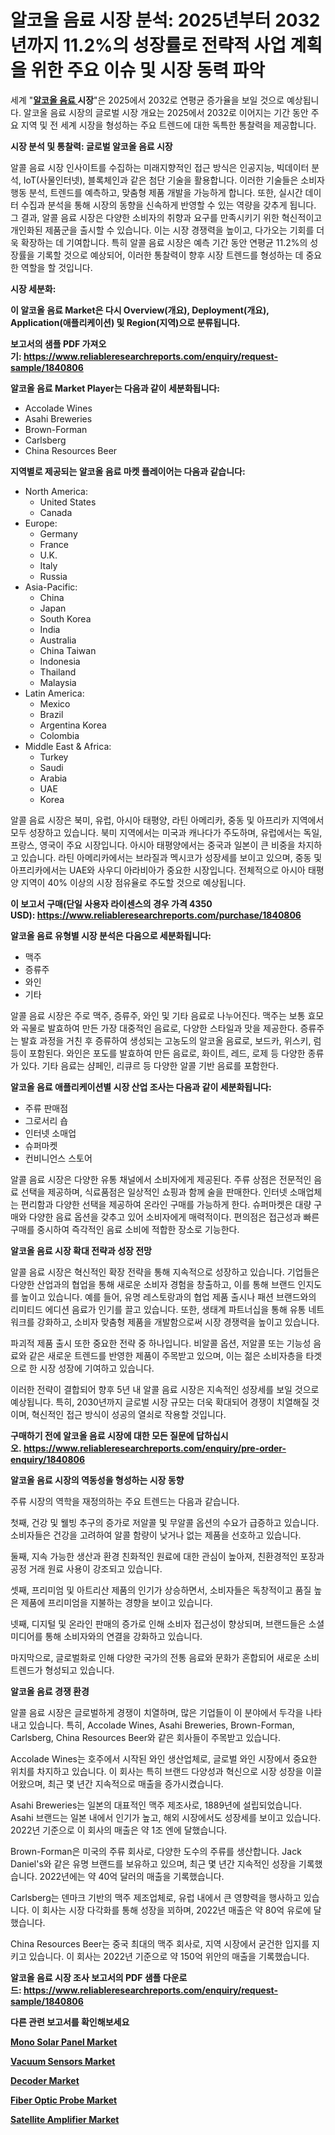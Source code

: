 <p><h1>알코올 음료 시장 분석: 2025년부터 2032년까지 11.2%의 성장률로 전략적 사업 계획을 위한 주요 이슈 및 시장 동력 파악</h1></p><p>세계 "<strong><a href="https://www.reliableresearchreports.com/alcoholic-beverages-r1840806?utm_campaign=106&utm_medium=8&utm_source=Github&utm_content=ia&utm_term=12022025&utm_id=alcoholic-beverages">알코올 음료&nbsp;</a></strong><strong>시장</strong>"은 2025에서 2032로 연평균 증가율을 보일 것으로 예상됩니다. 알코올 음료 시장의 글로벌 시장 개요는 2025에서 2032로 이어지는 기간 동안 주요 지역 및 전 세계 시장을 형성하는 주요 트렌드에 대한 독특한 통찰력을 제공합니다.</p>
<p><strong>시장 분석 및 통찰력: 글로벌 알코올 음료 시장</strong></p>
<p><p>알콜 음료 시장 인사이트를 수집하는 미래지향적인 접근 방식은 인공지능, 빅데이터 분석, IoT(사물인터넷), 블록체인과 같은 첨단 기술을 활용합니다. 이러한 기술들은 소비자 행동 분석, 트렌드를 예측하고, 맞춤형 제품 개발을 가능하게 합니다. 또한, 실시간 데이터 수집과 분석을 통해 시장의 동향을 신속하게 반영할 수 있는 역량을 갖추게 됩니다. 그 결과, 알콜 음료 시장은 다양한 소비자의 취향과 요구를 만족시키기 위한 혁신적이고 개인화된 제품군을 출시할 수 있습니다. 이는 시장 경쟁력을 높이고, 다가오는 기회를 더욱 확장하는 데 기여합니다. 특히 알콜 음료 시장은 예측 기간 동안 연평균 11.2%의 성장률을 기록할 것으로 예상되어, 이러한 통찰력이 향후 시장 트렌드를 형성하는 데 중요한 역할을 할 것입니다.</p><a href="%7CAUTHORITHY_DOMAIN_URL%7C?utm_campaign=106&utm_medium=8&utm_source=Github&utm_content=ia&utm_term=12022025&utm_id=alcoholic-beverages"></a></p>
<p><strong>시장 세분화:</strong></p>
<p><strong>이 알코올 음료 Market은 다시 Overview(개요), Deployment(개요), Application(애플리케이션) 및 Region(지역)으로 분류됩니다.</strong></p>
<p><strong>보고서의 샘플 PDF 가져오기:&nbsp;<a href="https://www.reliableresearchreports.com/enquiry/request-sample/1840806?utm_campaign=106&utm_medium=8&utm_source=Github&utm_content=ia&utm_term=12022025&utm_id=alcoholic-beverages">https://www.reliableresearchreports.com/enquiry/request-sample/1840806</a></strong><strong></strong></p>
<p><strong>알코올 음료 Market Player는 다음과 같이 세분화됩니다:</strong></p>
<p><ul><li>Accolade Wines</li><li>Asahi Breweries</li><li>Brown-Forman</li><li>Carlsberg</li><li>China Resources Beer</li></ul></p>
<p><strong>지역별로 제공되는 알코올 음료 마켓 플레이어는 다음과 같습니다:</strong></p>
<p><ul>
    <li>
        North America:
        <ul>
            <li>United States</li>
            <li>Canada</li>
        </ul>
    </li>
    <li>
        Europe:
        <ul>
            <li>Germany</li>
            <li>France</li>
            <li>U.K.</li>
            <li>Italy</li>
            <li>Russia</li>
        </ul>
    </li>
    <li>
        Asia-Pacific:
        <ul>
            <li>China</li>
            <li>Japan</li>
            <li>South Korea</li>
            <li>India</li>
            <li>Australia</li>
            <li>China Taiwan</li>
            <li>Indonesia</li>
            <li>Thailand</li>
            <li>Malaysia</li>
        </ul>
    </li>
    <li>
        Latin America:
        <ul>
            <li>Mexico</li>
            <li>Brazil</li>
            <li>Argentina Korea</li>
            <li>Colombia</li>
        </ul>
    </li>
    <li>
        Middle East & Africa:
        <ul>
            <li>Turkey</li>
            <li>Saudi</li>
            <li>Arabia</li>
            <li>UAE</li>
            <li>Korea</li>
        </ul>
    </li>
    </ul></p>
<p><p>알콜 음료 시장은 북미, 유럽, 아시아 태평양, 라틴 아메리카, 중동 및 아프리카 지역에서 모두 성장하고 있습니다. 북미 지역에서는 미국과 캐나다가 주도하며, 유럽에서는 독일, 프랑스, 영국이 주요 시장입니다. 아시아 태평양에서는 중국과 일본이 큰 비중을 차지하고 있습니다. 라틴 아메리카에서는 브라질과 멕시코가 성장세를 보이고 있으며, 중동 및 아프리카에서는 UAE와 사우디 아라비아가 중요한 시장입니다. 전체적으로 아시아 태평양 지역이 40% 이상의 시장 점유율로 주도할 것으로 예상됩니다.</p></p>
<p><strong>이 보고서 구매(단일 사용자 라이센스의 경우 가격 4350 USD):&nbsp;<a href="https://www.reliableresearchreports.com/purchase/1840806?utm_campaign=106&utm_medium=8&utm_source=Github&utm_content=ia&utm_term=12022025&utm_id=alcoholic-beverages">https://www.reliableresearchreports.com/purchase/1840806</a></strong></p>
<p><strong>알코올 음료 유형별 시장 분석은 다음으로 세분화됩니다:</strong></p>
<p><ul><li>맥주</li><li>증류주</li><li>와인</li><li>기타</li></ul></p>
<p><p>알콜 음료 시장은 주로 맥주, 증류주, 와인 및 기타 음료로 나누어진다. 맥주는 보통 효모와 곡물로 발효하여 만든 가장 대중적인 음료로, 다양한 스타일과 맛을 제공한다. 증류주는 발효 과정을 거친 후 증류하여 생성되는 고농도의 알코올 음료로, 보드카, 위스키, 럼 등이 포함된다. 와인은 포도를 발효하여 만든 음료로, 화이트, 레드, 로제 등 다양한 종류가 있다. 기타 음료는 샴페인, 리큐르 등 다양한 알콜 기반 음료를 포함한다.</p></p>
<p><strong>알코올 음료 애플리케이션별 시장 산업 조사는 다음과 같이 세분화됩니다:</strong></p>
<p><ul><li>주류 판매점</li><li>그로서리 숍</li><li>인터넷 소매업</li><li>슈퍼마켓</li><li>컨비니언스 스토어</li></ul></p>
<p><p>알콜 음료 시장은 다양한 유통 채널에서 소비자에게 제공된다. 주류 상점은 전문적인 음료 선택을 제공하며, 식료품점은 일상적인 쇼핑과 함께 술을 판매한다. 인터넷 소매업체는 편리함과 다양한 선택을 제공하여 온라인 구매를 가능하게 한다. 슈퍼마켓은 대량 구매와 다양한 음료 옵션을 갖추고 있어 소비자에게 매력적이다. 편의점은 접근성과 빠른 구매를 중시하여 즉각적인 음료 소비에 적합한 장소로 기능한다.</p></p>
<p><strong>알코올 음료 시장 확대 전략과 성장 전망</strong></p>
<p><p>알콜 음료 시장은 혁신적인 확장 전략을 통해 지속적으로 성장하고 있습니다. 기업들은 다양한 산업과의 협업을 통해 새로운 소비자 경험을 창출하고, 이를 통해 브랜드 인지도를 높이고 있습니다. 예를 들어, 유명 레스토랑과의 협업 제품 출시나 패션 브랜드와의 리미티드 에디션 음료가 인기를 끌고 있습니다. 또한, 생태계 파트너십을 통해 유통 네트워크를 강화하고, 소비자 맞춤형 제품을 개발함으로써 시장 경쟁력을 높이고 있습니다. </p><p>파괴적 제품 출시 또한 중요한 전략 중 하나입니다. 비알콜 옵션, 저알콜 또는 기능성 음료와 같은 새로운 트렌드를 반영한 제품이 주목받고 있으며, 이는 젊은 소비자층을 타겟으로 한 시장 성장에 기여하고 있습니다. </p><p>이러한 전략이 결합되어 향후 5년 내 알콜 음료 시장은 지속적인 성장세를 보일 것으로 예상됩니다. 특히, 2030년까지 글로벌 시장 규모는 더욱 확대되어 경쟁이 치열해질 것이며, 혁신적인 접근 방식이 성공의 열쇠로 작용할 것입니다.</p></p>
<p><strong>구매하기 전에 알코올 음료 시장에 대한 모든 질문에 답하십시오.&nbsp;<a href="https://www.reliableresearchreports.com/enquiry/pre-order-enquiry/1840806?utm_campaign=106&utm_medium=8&utm_source=Github&utm_content=ia&utm_term=12022025&utm_id=alcoholic-beverages">https://www.reliableresearchreports.com/enquiry/pre-order-enquiry/1840806</a></strong><strong></strong></p>
<p><strong>알코올 음료 시장의 역동성을 형성하는 시장 동향</strong></p>
<p><p>주류 시장의 역학을 재정의하는 주요 트렌드는 다음과 같습니다. </p><p>첫째, 건강 및 웰빙 추구의 증가로 저알콜 및 무알콜 옵션의 수요가 급증하고 있습니다. 소비자들은 건강을 고려하여 알콜 함량이 낮거나 없는 제품을 선호하고 있습니다. </p><p>둘째, 지속 가능한 생산과 환경 친화적인 원료에 대한 관심이 높아져, 친환경적인 포장과 공정 거래 원료 사용이 강조되고 있습니다. </p><p>셋째, 프리미엄 및 아트리산 제품의 인기가 상승하면서, 소비자들은 독창적이고 품질 높은 제품에 프리미엄을 지불하는 경향을 보이고 있습니다. </p><p>넷째, 디지털 및 온라인 판매의 증가로 인해 소비자 접근성이 향상되며, 브랜드들은 소셜 미디어를 통해 소비자와의 연결을 강화하고 있습니다. </p><p>마지막으로, 글로벌화로 인해 다양한 국가의 전통 음료와 문화가 혼합되어 새로운 소비 트렌드가 형성되고 있습니다.</p></p>
<p><strong>알코올 음료 경쟁 환경</strong></p>
<p><p>알콜 음료 시장은 글로벌하게 경쟁이 치열하며, 많은 기업들이 이 분야에서 두각을 나타내고 있습니다. 특히, Accolade Wines, Asahi Breweries, Brown-Forman, Carlsberg, China Resources Beer와 같은 회사들이 주목받고 있습니다.</p><p>Accolade Wines는 호주에서 시작된 와인 생산업체로, 글로벌 와인 시장에서 중요한 위치를 차지하고 있습니다. 이 회사는 특히 브랜드 다양성과 혁신으로 시장 성장을 이끌어왔으며, 최근 몇 년간 지속적으로 매출을 증가시켰습니다.</p><p>Asahi Breweries는 일본의 대표적인 맥주 제조사로, 1889년에 설립되었습니다. Asahi 브랜드는 일본 내에서 인기가 높고, 해외 시장에서도 성장세를 보이고 있습니다. 2022년 기준으로 이 회사의 매출은 약 1조 엔에 달했습니다.</p><p>Brown-Forman은 미국의 주류 회사로, 다양한 도수의 주류를 생산합니다. Jack Daniel's와 같은 유명 브랜드를 보유하고 있으며, 최근 몇 년간 지속적인 성장을 기록했습니다. 2022년에는 약 40억 달러의 매출을 기록했습니다.</p><p>Carlsberg는 덴마크 기반의 맥주 제조업체로, 유럽 내에서 큰 영향력을 행사하고 있습니다. 이 회사는 시장 다각화를 통해 성장을 꾀하며, 2022년 매출은 약 80억 유로에 달했습니다.</p><p>China Resources Beer는 중국 최대의 맥주 회사로, 지역 시장에서 굳건한 입지를 지키고 있습니다. 이 회사는 2022년 기준으로 약 150억 위안의 매출을 기록했습니다.</p></p>
<p><strong>알코올 음료 시장 조사 보고서의 PDF 샘플 다운로드:&nbsp;<a href="https://www.reliableresearchreports.com/enquiry/request-sample/1840806?utm_campaign=106&utm_medium=8&utm_source=Github&utm_content=ia&utm_term=12022025&utm_id=alcoholic-beverages">https://www.reliableresearchreports.com/enquiry/request-sample/1840806</a></strong></p>
<p><strong></strong></p>
<p><strong></strong></p>
<p><strong></strong></p>
<p><strong></strong></p>
<p><strong>다른 관련 보고서를 확인해보세요</strong></p>
<p><strong><p><a href="https://github.com/saoutiguarro/Market-Research-Report-List-1/blob/main/mono-solar-panel-market.md?utm_campaign=106&utm_medium=8&utm_source=Github&utm_content=ia&utm_term=12022025&utm_id=alcoholic-beverages">Mono Solar Panel Market</a></p><p><a href="https://github.com/ahamdyzabira4/Market-Research-Report-List-1/blob/main/vacuum-sensors-market.md?utm_campaign=106&utm_medium=8&utm_source=Github&utm_content=ia&utm_term=12022025&utm_id=alcoholic-beverages">Vacuum Sensors Market</a></p><p><a href="https://github.com/klaassenmackenzie6/Market-Research-Report-List-1/blob/main/decoder-market.md?utm_campaign=106&utm_medium=8&utm_source=Github&utm_content=ia&utm_term=12022025&utm_id=alcoholic-beverages">Decoder Market</a></p><p><a href="https://github.com/saroarmaicky/Market-Research-Report-List-1/blob/main/fiber-optic-probe-market.md?utm_campaign=106&utm_medium=8&utm_source=Github&utm_content=ia&utm_term=12022025&utm_id=alcoholic-beverages">Fiber Optic Probe Market</a></p><p><a href="https://github.com/jenithschijf/Market-Research-Report-List-1/blob/main/satellite-amplifier-market.md?utm_campaign=106&utm_medium=8&utm_source=Github&utm_content=ia&utm_term=12022025&utm_id=alcoholic-beverages">Satellite Amplifier Market</a></p></strong></p>